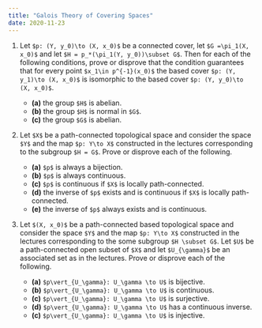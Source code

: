 ```yaml
---
title: "Galois Theory of Covering Spaces"
date: 2020-11-23
---
```


1. Let `$p: (Y, y_0)\to (X, x_0)$` be a connected cover, let `$G =\pi_1(X, x_0)$` 
and let `$H = p_*(\pi_1(Y, y_0))\subset G$`. Then for each of the following conditions, prove or disprove that
the condition guarantees that for every point `$x_1\in p^{-1}(x_0)$` the based cover `$p: (Y, y_1)\to (X, x_0)$` is isomorphic to
the based cover `$p: (Y, y_0)\to (X, x_0)$`.
    * __(a)__ the group `$H$` is abelian.
    * __(b)__ the group `$H$` is normal in `$G$`.
    * __(c)__ the group `$G$` is abelian.

2. Let `$X$` be a path-connected topological space and consider the space `$Y$` and the map `$p: Y\to X$` constructed in the lectures corresponding to the subgroup `$H = G$`. Prove or disprove each of the following.
    * __(a)__ `$p$` is always a bijection.
    * __(b)__ `$p$` is always continuous.
    * __(c)__ `$p$` is continuous if `$X$` is locally path-connected.
    * __(d)__ the inverse of `$p$` exists and is continuous if `$X$` is locally path-connected.
    * __(e)__ the inverse of `$p$` always exists and is continuous.

3. Let `$(X, x_0)$` be a path-connected based topological space and consider the space `$Y$` and the map `$p: Y\to X$` constructed in the lectures corresponding to the some subgroup `$H \subset G$`. Let `$U$` be a path-connected open subset of `$X$` and let `$U_{\gamma}$` be an associated set 
as in the lectures. Prove or disprove each of the following.
    * __(a)__ `$p\vert_{U_\gamma}: U_\gamma \to U$` is bijective.
    * __(b)__ `$p\vert_{U_\gamma}: U_\gamma \to U$` is continuous.
    * __(c)__ `$p\vert_{U_\gamma}: U_\gamma \to U$` is surjective.
    * __(d)__ `$p\vert_{U_\gamma}: U_\gamma \to U$` has a continuous inverse.
    * __(c)__ `$p\vert_{U_\gamma}: U_\gamma \to U$` is injective.
